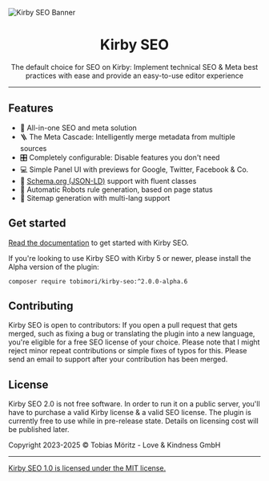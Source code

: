 ![Kirby SEO Banner](/.github/new-banner.png)

<h1 align="center">Kirby SEO</h1>
<p align="center">
	The default choice for SEO on Kirby: Implement technical SEO & Meta best practices with ease and provide an easy-to-use editor experience
</p>

---

## Features

- 🔎 All-in-one SEO and meta solution
- 🪜 The Meta Cascade: Intelligently merge metadata from multiple sources
- 🎛 Completely configurable: Disable features you don't need
- 💻 Simple Panel UI with previews for Google, Twitter, Facebook & Co.
- 📮 [Schema.org (JSON-LD)](https://schema.org/) support with fluent classes
- 🤖 Automatic Robots rule generation, based on page status
- 📝 Sitemap generation with multi-lang support

## Get started

[Read the documentation](https://plugins.andkindness.com/seo/docs/get-started/feature-overview) to get started with Kirby SEO.

If you're looking to use Kirby SEO with Kirby 5 or newer, please install the Alpha version of the plugin:

```composer require tobimori/kirby-seo:^2.0.0-alpha.6```

## Contributing

Kirby SEO is open to contributors: If you open a pull request that gets merged, such as fixing a bug or translating the plugin into a new language, you're eligible for a free SEO license of your choice. Please note that I might reject minor repeat contributions or simple fixes of typos for this. Please send an email to support after your contribution has been merged.

## License

Kirby SEO 2.0 is not free software. In order to run it on a public server, you'll have to purchase a valid Kirby license & a valid SEO license.
The plugin is currently free to use while in pre-release state. Details on licensing cost will be published later.

Copyright 2023-2025 © Tobias Möritz - Love & Kindness GmbH

---

[Kirby SEO 1.0 is licensed under the MIT license.](./LICENSE.md)
